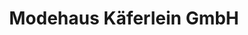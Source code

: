 ---
title: "Modehaus Käferlein GmbH"
url: /lauf-a-d-pegnitz/modehaus-kaeferlein-gmbh/
shop: Kleidung
---